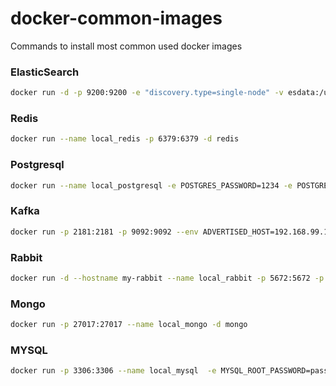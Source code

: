 # docker-common-images
Commands to install most common used docker images

### ElasticSearch

```sh
docker run -d -p 9200:9200 -e "discovery.type=single-node" -v esdata:/usr/share/elasticsearch/data docker.elastic.co/elasticsearch/elasticsearch:6.4.2
```

### Redis

```sh
docker run --name local_redis -p 6379:6379 -d redis
```

### Postgresql
```sh
docker run --name local_postgresql -e POSTGRES_PASSWORD=1234 -e POSTGRES_DB=postgres -d -p 5432:5432 postgres
```

### Kafka
```sh
docker run -p 2181:2181 -p 9092:9092 --env ADVERTISED_HOST=192.168.99.100 --env ADVERTISED_PORT=9092 spotify/kafka
```

### Rabbit
```sh
docker run -d --hostname my-rabbit --name local_rabbit -p 5672:5672 -p 15672:15672 rabbitmq:3-management
```

### Mongo
```sh
docker run -p 27017:27017 --name local_mongo -d mongo
```

### MYSQL
```sh
docker run -p 3306:3306 --name local_mysql  -e MYSQL_ROOT_PASSWORD=password -e MYSQL_USER=admin -e MYSQL_DATABASE=local -d mysql:latest
```
